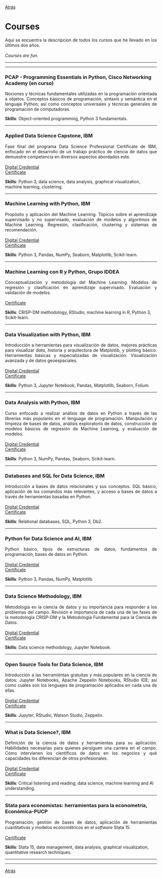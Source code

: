 [Atrás](https://drodrigo96.github.io/)

# Courses
<p align="justify">Aquí se encuentra la descripcion de todos los cursos que he llevado en los últimos dos años.
<br><br>
<i>Courses are fun.</i>
</p>

---
---

### PCAP - Programming Essentials in Python, Cisco Networking Academy (en curso)
<p align="justify">Nociones y técnicas fundamentales utilizadas en la programación orientada a objetos. Conceptos básicos de programación, sintaxis y semántica en el lenguaje Python; así como conceptos universales y técnicas generales de programación de computadoras.
</p>

**Skills**: Object-oriented programming, Python 3 fundamentals.

---

### Applied Data Science Capstone, IBM
<p align="justify">Fase final del programa Data Science Professional Certificate de IBM, enfocado en el desarrollo de un trabajo práctico de ciencia de datos que demuestre competencia en diversos aspectos abordados este.
<br><br>
<a href="https://www.youracclaim.com/badges/bf5d471e-b202-403e-9dd5-4090042fbe61" target="_blank">Digital Credential</a><br>
<a href="https://drodrigo96.github.io/pdf/9.%20070520ADSC.pdf" target="_blank">Certificate</a> 
</p>

**Skills**: Python 3, data science, data analysis, graphical visualization, machine learning, clustering.

---

### Machine Learning with Python, IBM
<p align="justify">Propósito y aplicación del Machine Learning. Tópicos sobre el aprendizaje supervisado y no supervisado, evaluación de modelos y algoritmos de Machine Learning. Regresión, clasificación, clustering y sistemas de recomendación.
<br><br>
<a href="https://www.youracclaim.com/badges/8dcd8913-917a-4f38-a975-d37a404056b6" target="_blank">Digital Credential</a><br>
<a href="https://drodrigo96.github.io/pdf/8.%20290420MLP.pdf" target="_blank">Certificate</a> 
</p>

**Skills**: Python 3, Pandas, NumPy, Seaborn, Matplotlib, Scikit-learn.

---

### Machine Learning con R y Python, Grupo IDDEA
<p align="justify">Conceptualización y metodología del Machine Learning. Modelos de regresión y clasificación en aprendizaje supervisado. Evaluación y validación de modelos.
<br><br>
<a href="https://drodrigo96.github.io/pdf/10.%20180420MLIDDEA.pdf" target="_blank">Certificate</a> 
</p>

**Skills**: CRISP-DM methodology, RStudio, machine learning in R, Python 3, Scikit-learn.

---

### Data Visualization with Python, IBM
<p align="justify">Introducción a herramientas para visualización de datos, mejores prácticas para visualizar <i>data</i>, historia y arquitectura de Matplotlib, y plotting básico. Herramientas básicas y especializadas de visualización. Visualización avanzada y de datos geoespaciales.
<br><br>
<a href="https://www.youracclaim.com/badges/69d7cab9-e11f-4aec-b28c-e5a45e03b9b4" target="_blank">Digital Credential</a><br>
<a href="https://drodrigo96.github.io/pdf/7.%20060420DVP.pdf" target="_blank">Certificate</a> 
</p>

**Skills**: Python 3, Jupyter Notebook, Pandas, Matplotlib, Seaborn, Folium.

---

### Data Analysis with Python, IBM
<p align="justify">Curso enfocado a realizar análisis de datos en Python a través de las librerías más populares en el lenguage de programación. Manipulación y limpieza de bases de datos, análisis exploratorio de datos, construcción de modelos básicos de regresión de Machine Learning, y evaluación de modelos.
<br><br>
<a href="https://www.youracclaim.com/badges/1367a40d-c630-4e03-a6a3-8212258f4115" target="_blank">Digital Credential</a><br>
<a href="https://drodrigo96.github.io/pdf/6.%20020420DAP.pdf" target="_blank">Certificate</a> 
</p>

**Skills**: Python 3, NumPy, Pandas, Seaborn, Scikit-learn.

---

### Databases and SQL for Data Science, IBM
<p align="justify">Introducción a bases de datos relacionales y sus conceptos. SQL básico, aplicación de los comandos más relevantes, y acceso a bases de datos a través de herramientas basadas en Python.
<br><br>
<a href="https://www.youracclaim.com/badges/ab2e3324-f5b6-432c-9f38-045c3b4f7f2e" target="_blank">Digital Credential</a><br>
<a href="https://drodrigo96.github.io/pdf/5.%20280320DSQLDS.pdf" target="_blank">Certificate</a> 
</p>

**Skills**: Relational databases, SQL, Python 3, Db2.

---

### Python for Data Science and AI, IBM
<p align="justify">Python básico, tipos de estructuras de datos, fundamentos de programación, bases de datos en Python.
<br><br>
<a href="https://www.youracclaim.com/badges/951f8596-fdde-4c6a-84d0-46b1b2724d8b" target="_blank">Digital Credential</a><br>
<a href="https://drodrigo96.github.io/pdf/4.%20150320PDSAI.pdf" target="_blank">Certificate</a> 
</p>

**Skills**: Python 3, Pandas, NumPy, Matplotlib.

---

### Data Science Methodology, IBM
<p align="justify">Metodología en la ciencia de datos y su importancia para responder a los problemas del campo. Revisión e importancia de cada una de las fases de la metodología CRISP-DM y la Metodología Fundamental para la Ciencia de Datos.
<br><br>
<a href="https://www.youracclaim.com/badges/4ad5eca0-250d-4c85-ab86-73d2e0c10a4c" target="_blank">Digital Credential</a><br>
<a href="https://drodrigo96.github.io/pdf/3.%20150320DSM.pdf" target="_blank">Certificate</a> 
</p>

**Skills**: Data science methodology, Jupyter Notebook.

---

### Open Source Tools for Data Science, IBM
<p align="justify">Introducción a las herramientas gratuitas y más populares en la ciencia de datos: Jupyter Notebooks, Apache Zeppelin Notebooks, RStudio IDE; así como cuáles son los lenguajes de programación aplicados en cada una de ellas.
<br><br>
<a href="https://www.youracclaim.com/badges/5f4cd75d-c7d0-497b-a992-3b9334fba0a9" target="_blank">Digital Credential</a><br>
<a href="https://drodrigo96.github.io/pdf/2.%20150320OSTDS.pdf" target="_blank">Certificate</a>  
</p>

**Skills**: Jupyter, RStudio, Watson Studio, Zeppelin.

---

### What is Data Science?, IBM
<p align="justify">Definición de la ciencia de datos y herramientas para su aplicación. Habilidades necesarias para quienes persiguen una carrera en el campo. Cómo intervienen los cientificos de datos en los negocios y qué capacidades los diferencian de otros profesionales.
<br><br>
<a href="https://www.youracclaim.com/badges/948e2b78-32f6-4af5-897f-229a5ff1e728" target="_blank">Digital Credential</a><br>
<a href="https://drodrigo96.github.io/pdf/1.%20150320WDS.pdf" target="_blank">Certificate</a>  
</p>

**Skills**: Critical listening and reading; data science, machine learning and AI understanding.

---

### Stata para economistas: herramientas para la econometría, Económica-PUCP
<p align="justify">Programación, gestión de bases de datos, aplicación de herramientas cuantitativas y modelos econométricos en el <i>software</i> Stata 15.
<br><br>
<a href="https://drodrigo96.github.io/pdf/11.%20250519SPE.pdf" target="_blank">Certificate</a>  
</p>

**Skills**: Stata 15, data management, data analysis, graphical visualization, quantitative research techniques.

---
---

[Atrás](https://drodrigo96.github.io/)

